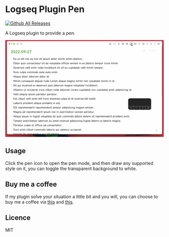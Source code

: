 # Logseq Plugin Pen

[![Github All Releases](https://img.shields.io/github/downloads/vipzhicheng/logseq-plugin-pen/total.svg)](https://github.com/vipzhicheng/logseq-plugin-pen/releases)

A Logseq plugin to provide a pen.

![Screencast](screencast.gif)

## Usage

Click the pen icon to open the pen mode, and then draw any supported style on it, you can toggle the transparent background to white.

## Buy me a coffee

If my plugin solve your situation a little bit and you will, you can choose to buy me a coffee via [this](https://www.buymeacoffee.com/vipzhicheng) and [this](https://afdian.net/@vipzhicheng).

## Licence
MIT
